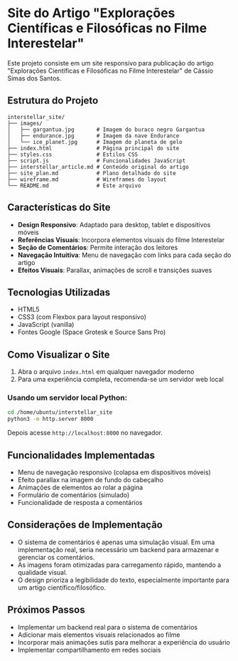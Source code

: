 # Site do Artigo "Explorações Científicas e Filosóficas no Filme Interestelar"

Este projeto consiste em um site responsivo para publicação do artigo "Explorações Científicas e Filosóficas no Filme Interestelar" de Cássio Simas dos Santos.

## Estrutura do Projeto

```
interstellar_site/
├── images/
│   ├── gargantua.jpg       # Imagem do buraco negro Gargantua
│   ├── endurance.jpg       # Imagem da nave Endurance
│   └── ice_planet.jpg      # Imagem do planeta de gelo
├── index.html              # Página principal do site
├── styles.css              # Estilos CSS
├── script.js               # Funcionalidades JavaScript
├── interstellar_article.md # Conteúdo original do artigo
├── site_plan.md            # Plano detalhado do site
├── wireframe.md            # Wireframes do layout
└── README.md               # Este arquivo
```

## Características do Site

- **Design Responsivo**: Adaptado para desktop, tablet e dispositivos móveis
- **Referências Visuais**: Incorpora elementos visuais do filme Interestelar
- **Seção de Comentários**: Permite interação dos leitores
- **Navegação Intuitiva**: Menu de navegação com links para cada seção do artigo
- **Efeitos Visuais**: Parallax, animações de scroll e transições suaves

## Tecnologias Utilizadas

- HTML5
- CSS3 (com Flexbox para layout responsivo)
- JavaScript (vanilla)
- Fontes Google (Space Grotesk e Source Sans Pro)

## Como Visualizar o Site

1. Abra o arquivo `index.html` em qualquer navegador moderno
2. Para uma experiência completa, recomenda-se um servidor web local

### Usando um servidor local Python:

```bash
cd /home/ubuntu/interstellar_site
python3 -m http.server 8000
```

Depois acesse `http://localhost:8000` no navegador.

## Funcionalidades Implementadas

- Menu de navegação responsivo (colapsa em dispositivos móveis)
- Efeito parallax na imagem de fundo do cabeçalho
- Animações de elementos ao rolar a página
- Formulário de comentários (simulado)
- Funcionalidade de resposta a comentários

## Considerações de Implementação

- O sistema de comentários é apenas uma simulação visual. Em uma implementação real, seria necessário um backend para armazenar e gerenciar os comentários.
- As imagens foram otimizadas para carregamento rápido, mantendo a qualidade visual.
- O design prioriza a legibilidade do texto, especialmente importante para um artigo científico/filosófico.

## Próximos Passos

- Implementar um backend real para o sistema de comentários
- Adicionar mais elementos visuais relacionados ao filme
- Incorporar mais animações sutis para melhorar a experiência do usuário
- Implementar compartilhamento em redes sociais

